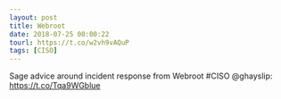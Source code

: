 ```yaml
---
layout: post
title: Webroot
date: 2018-07-25 00:00:22
tourl: https://t.co/w2vh9vAQuP
tags: [CISO]
---
```

Sage advice around incident response from Webroot #CISO @ghayslip: https://t.co/Tqa9WGblue